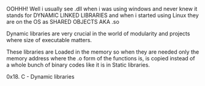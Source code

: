 OOHHH! Well i usually see .dll when i was using windows and never knew it stands for DYNAMIC LINKED LIBRARIES and when i started using Linux they are on the OS as SHARED OBJECTS AKA .so

Dynamic libraries are very crucial in the world of modularity and projects where size of executable matters.

These libraries are Loaded in the memory so when they are needed only the memory address where the .o form of the functions is, is copied instead of a whole bunch of binary codes like it is in Static libraries.

0x18. C - Dynamic libraries
